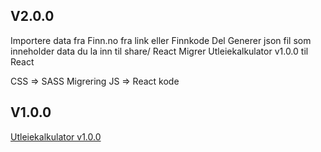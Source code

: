 ## V2.0.0
Importere data fra Finn.no fra link eller Finnkode
Del
    Generer json fil som inneholder data du la inn til share/
React
    Migrer Utleiekalkulator v1.0.0 til React

CSS => SASS Migrering
 JS => React kode

## V1.0.0

[Utleiekalkulator v1.0.0](https://utleie.tloberg.net/)